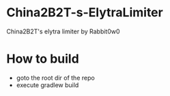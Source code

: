 # China2B2T-s-ElytraLimiter
China2B2T's elytra limiter by Rabbit0w0

# How to build
- goto the root dir of the repo
- execute gradlew build
